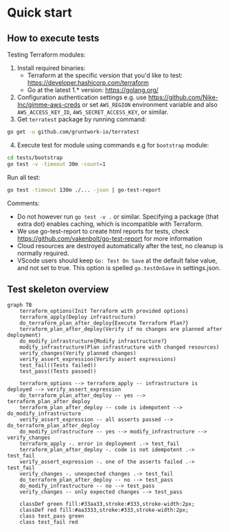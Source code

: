 # Quick start

## How to execute tests

Testing Terraform modules:
1. Install required binaries:
    * Terraform at the specific version that you'd like to test: https://developer.hashicorp.com/terraform
    * Go at the latest 1.* version: https://golang.org/
2. Configuration authentication settings e.g. use https://github.com/Nike-Inc/gimme-aws-creds or set ``AWS_REGION`` environment variable and also ``AWS_ACCESS_KEY_ID``, ``AWS_SECRET_ACCESS_KEY``, or similar.
3. Get ``terratest`` package by running command:
```bash
go get -u github.com/gruntwork-io/terratest
```
4. Execute test for module using commands e.g for ``bootstrap`` module:
```bash
cd tests/bootstrap
go test -v -timeout 30m -count=1
```

Run all test:

```bash
go test -timeout 130m ./... -json | go-test-report
```
Comments:
* Do not however run `go test -v .` or similar. Specifying a package (that extra dot) enables caching, which is incompatible with Terraform.
* We use go-test-report to create html reports for tests, check https://github.com/vakenbolt/go-test-report for more information
* Cloud resources are destroyed automatically after the test, no cleanup is normally required.
* VScode users should keep `Go: Test On Save` at the default false value, and not set to true. This option is spelled `go.testOnSave` in settings.json.

## Test skeleton overview

```mermaid
graph TB
    terraform_options(Init Terraform with provided options)
    terraform_apply(Deploy infrastructure)
    do_terraform_plan_after_deploy{Execute Terraform Plan?}
    terraform_plan_after_deploy(Verify if no changes are planned after deployment)
    do_modify_infrastructure{Modify infrastructure?}
    modify_infrastructure(Plan infrastructure with changed resources)
    verify_changes(Verify planned changes)
    verify_assert_expression(Verify assert expressions)
    test_fail((Tests failed))
    test_pass((Tests passed))

    terraform_options --> terraform_apply -- infrastructure is deployed --> verify_assert_expression
    do_terraform_plan_after_deploy -- yes --> terraform_plan_after_deploy
    terraform_plan_after_deploy -- code is idempotent --> do_modify_infrastructure
    verify_assert_expression -- all asserts passed --> do_terraform_plan_after_deploy
    do_modify_infrastructure -- yes --> modify_infrastructure --> verify_changes
    terraform_apply -. error in deployment .-> test_fail
    terraform_plan_after_deploy -. code is not idempotent .-> test_fail
    verify_assert_expression -. one of the asserts failed .-> test_fail
    verify_changes -. unexpected changes .-> test_fail
    do_terraform_plan_after_deploy -- no --> test_pass
    do_modify_infrastructure -- no --> test_pass
    verify_changes -- only expected changes --> test_pass

    classDef green fill:#33aa33,stroke:#333,stroke-width:2px;
    classDef red fill:#aa3333,stroke:#333,stroke-width:2px;
    class test_pass green
    class test_fail red
```